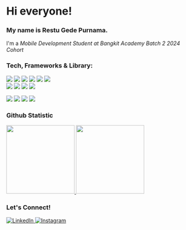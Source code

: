 # Hi everyone!
### My name is **Restu Gede Purnama**.
I'm a *Mobile Development Student at Bangkit Academy Batch 2 2024 Cohort* 

### Tech, Frameworks & Library:
<p> <img src="https://img.shields.io/badge/C++-00599C?style=for-the-badge&logo=cplusplus&logoColor=white" /> 
  <img src="https://img.shields.io/badge/javascript-%23323330.svg?style=for-the-badge&logo=javascript&logoColor=%23F7DF1E" /> 
  <img src="https://img.shields.io/badge/php-%23777BB4.svg?style=for-the-badge&logo=php&logoColor=white"/> 
  <img src="https://img.shields.io/badge/kotlin-%237F52FF.svg?style=for-the-badge&logo=kotlin&logoColor=white" /> 
  <img src="https://shields.io/badge/react-black?logo=react&style=for-the-badge" />
  <img src="https://img.shields.io/badge/react--native-%23000000.svg?style=for-the-badge&logo=react&logoColor=%2361DAFB" />
  <br>
  <img src="https://img.shields.io/badge/redux-%23764ABC.svg?style=for-the-badge&logo=redux&logoColor=white" />
  <img src="https://img.shields.io/badge/Node%20js-339933?style=for-the-badge&logo=nodedotjs&logoColor=white" /> 
  <img src="https://img.shields.io/badge/Laravel-v8-FF2D20?style=for-the-badge&logo=laravel&logoColor=white"/>
  <img src="https://img.shields.io/badge/CodeIgniter-v4-EF4223?style=for-the-badge&logo=codeigniter&logoColor=white"/>
</p>

<p>
 <img src="https://img.shields.io/badge/html-%23E34F26.svg?style=for-the-badge&logo=html5&logoColor=white" />
 <img src="https://img.shields.io/badge/css-%231572B6.svg?style=for-the-badge&logo=css3&logoColor=white" />
 <img src="https://img.shields.io/badge/bootstrap-%237952B3.svg?style=for-the-badge&logo=bootstrap&logoColor=white" />
 <img src="https://img.shields.io/badge/tailwindcss-%2306B6D4.svg?style=for-the-badge&logo=tailwindcss&logoColor=white" />

</p>


### Github Statistic
<p align="left">
<a href="https://github.com/erstuu">
<!-- <img height="180em" src="https://github-readme-stats-eight-theta.vercel.app/api/top-langs/?username=erstuu&layout=compact&langs_count=8"/> -->
<img height="180em" src="https://github-readme-stats.vercel.app/api/top-langs/?username=erstuu&layout=donut"/>
<img height="180em" src="https://github-readme-stats-eight-theta.vercel.app/api?username=erstuu&show_icons=true&include_all_commits=true&count_private=true"/>
</a>

</a>
</p>

### Let's Connect! 
<p> 
  <a href="https://www.linkedin.com/in/restu-gede-purnama-aa9583277/" target="_blank">
    <img alt="LinkedIn" src="https://img.shields.io/badge/linkedin-%230077B5.svg?&style=for-the-badge&logo=linkedin&logoColor=white" />
  </a> 
  <a href="https://www.instagram.com/erstuu_/" target="_blank">
    <img alt="Instagram" src="https://img.shields.io/badge/instagram-%23E4405F.svg?&style=for-the-badge&logo=instagram&logoColor=white" />
  </a> 
</p>
